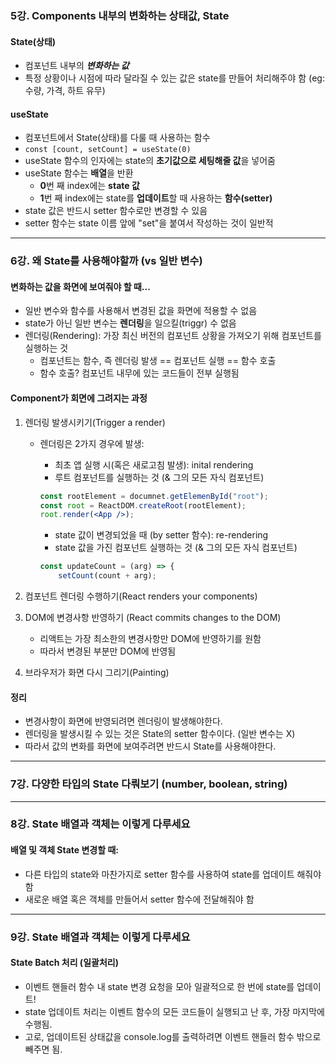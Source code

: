 ### 5강. Components 내부의 변화하는 상태값, State

#### State(상태)
- 컴포넌트 내부의 ***변화하는 값***
- 특정 상황이나 시점에 따라 달라질 수 있는 값은 state를 만들어 처리해주야 함 (eg: 수량, 가격, 하트 유무)

#### useState
- 컴포넌트에서 State(상태)를 다룰 때 사용하는 함수
- `const [count, setCount] = useState(0)`
- useState 함수의 인자에는 state의 **초기값으로 세팅해줄 값**을 넣어줌
- useState 함수는 **배열**을 반환
    - **0**번 째 index에는 **state 값**
    - **1**번 째 index에는 state를 **업데이트**할 때 사용하는 **함수(setter)**
- state 값은 반드시 setter 함수로만 변경할 수 있음
- setter 함수는 state 이름 앞에 "set"을 붙여서 작성하는 것이 일반적

---

### 6강. 왜 State를 사용해야할까 (vs 일반 변수)

#### 변화하는 값을 화면에 보여줘야 할 때...
- 일반 변수와 함수를 사용해서 변경된 값을 화면에 적용할 수 없음
- state가 아닌 일반 변수는 **렌더링**을 일으킬(triggr) 수 없음
- 렌더링(Rendering): 가장 최신 버전의 컴포넌트 상황을 가져오기 위해 컴포넌트를 실행하는 것
    - 컴포넌트는 함수, 즉 렌더링 발생 == 컴포넌트 실행 == 함수 호출
    - 함수 호출? 컴포넌트 내무에 있는 코드들이 전부 실행됨

#### Component가 회면에 그려지는 과정

1. 렌더링 발생시키기(Trigger a render)
    - 렌더링은 2가지 경우에 발생:
        - 최초 앱 실행 시(혹은 새로고침 발생): inital rendering
        - 루트 컴포넌트를 실행하는 것 (& 그의 모든 자식 컴포넌트)
        ```jsx
        const rootElement = documnet.getElemenById("root");
        const root = ReactDOM.createRoot(rootElement);
        root.render(<App />);
        ```

        - state 값이 변경되었을 때 (by setter 함수): re-rendering
        - state 값을 가진 컴포넌트 실행하는 것 (& 그의 모든 자식 컴포넌트)
        ```jsx
        const updateCount = (arg) => {
            setCount(count + arg);
        ```

2. 컴포넌트 렌더링 수행하기(React renders your components)

3. DOM에 변경사항 반영하기 (React commits changes to the DOM)
    - 리액트는 가장 최소한의 변경사항만 DOM에 반영하기를 원함
    - 따라서 변경된 부분만 DOM에 반영됨

4. 브라우저가 화면 다시 그리기(Painting)

#### 정리
- 변경사항이 화면에 반영되려면 렌더링이 발생해야한다.
- 렌더링을 발생시킬 수 있는 것은 State의 setter 함수이다. (일반 변수는 X)
- 따라서 값의 변화를 화면에 보여주려면 반드시 State를 사용해야한다.

---

### 7강. 다양한 타입의 State 다뤄보기 (number, boolean, string)

---

### 8강. State 배열과 객체는 이렇게 다루세요

#### 배열 및 객체 State 변경할 때:
- 다른 타입의 state와 마찬가지로 setter 함수를 사용하여 state를 업데이트 해줘야 함
- 새로운 배열 혹은 객체를 만들어서 setter 함수에 전달해줘야 함

---

### 9강. State 배열과 객체는 이렇게 다루세요

#### State Batch 처리 (일괄처리)
- 이벤트 핸들러 함수 내 state 변경 요청을 모아 일괄적으로 한 번에 state를 업데이트!
- state 업데이트 처리는 이벤트 함수의 모든 코드들이 실행되고 난 후, 가장 마지막에 수행됨.
- 고로, 업데이트된 상태값을 console.log를 출력하려면 이벤트 핸들러 함수 밖으로 빼주면 됨.